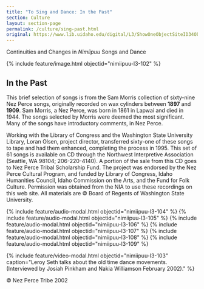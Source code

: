 ```yaml
---
title: "To Sing and Dance: In the Past"
section: Culture
layout: section-page
permalink: /culture/sing-past.html
original: https://www.lib.uidaho.edu/digital/L3/ShowOneObjectSiteID34ObjectID154.html
---
```


Continuities and Changes in _Nimíipuu_ Songs and Dance

{% include feature/image.html objectid="nimiipuu-l3-102" %}

## In the Past

This brief selection of songs is from the Sam Morris collection of sixty-nine Nez Perce songs, originally recorded on wax cylinders between **1897** and **1909**. Sam Morris, a Nez Perce, was born in 1861 in Lapwai and died in 1944. The songs selected by Morris were deemed the most significant. Many of the songs have introductory comments, in Nez Perce.

Working with the Library of Congress and the Washington State University Library, Loran Olsen, project director, transferred sixty-one of these songs to tape and had them enhanced, completing the process in 1995. This set of 61 songs is available on CD through the Northwest Interpretive Association (Seattle, WA 98104; 206-220-4140). A portion of the sale from this CD goes to Nez Perce Tribal Scholarship Fund. The project was endorsed by the Nez Perce Cultural Program, and funded by Library of Congress, Idaho Humanities Council, Idaho Commission on the Arts, and the Fund for Folk Culture. Permission was obtained from the NIA to use these recordings on this web site. All materials are © Board of Regents of Washington State University.

{% include feature/audio-modal.html objectid="nimiipuu-l3-104" %}
{% include feature/audio-modal.html objectid="nimiipuu-l3-105" %}
{% include feature/audio-modal.html objectid="nimiipuu-l3-106" %}
{% include feature/audio-modal.html objectid="nimiipuu-l3-107" %}
{% include feature/audio-modal.html objectid="nimiipuu-l3-108" %}
{% include feature/audio-modal.html objectid="nimiipuu-l3-109" %}

{% include feature/video-modal.html objectid="nimiipuu-l3-103" caption="Leroy Seth talks about the old time dance movements. (Interviewed by Josiah Pinkham and Nakia Williamson February 2002)." %}

© Nez Perce Tribe 2002
